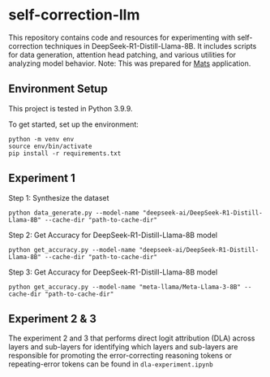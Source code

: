 # self-correction-llm

This repository contains code and resources for experimenting with self-correction techniques in DeepSeek-R1-Distill-Llama-8B. It includes scripts for data generation, attention head patching, and various utilities for analyzing model behavior. Note: This was prepared for [Mats](https://www.matsprogram.org/) application.


## Environment Setup
This project is tested in Python 3.9.9.

To get started, set up the environment:
```
python -m venv env 
source env/bin/activate
pip install -r requirements.txt
```

## Experiment 1
Step 1: Synthesize the dataset 
```
python data_generate.py --model-name "deepseek-ai/DeepSeek-R1-Distill-Llama-8B" --cache-dir "path-to-cache-dir"
```
Step 2: Get Accuracy for DeepSeek-R1-Distill-Llama-8B model
```
python get_accuracy.py --model-name "deepseek-ai/DeepSeek-R1-Distill-Llama-8B" --cache-dir "path-to-cache-dir"
```
Step 3: Get Accuracy for DeepSeek-R1-Distill-Llama-8B model
```
python get_accuracy.py --model-name "meta-llama/Meta-Llama-3-8B" --cache-dir "path-to-cache-dir"
```
## Experiment 2 & 3
The experiment 2 and 3 that performs direct logit attribution (DLA) across layers and sub-layers for identifying which layers and sub-layers are responsible for promoting the error-correcting reasoning tokens or repeating-error tokens can be found in `dla-experiment.ipynb`






